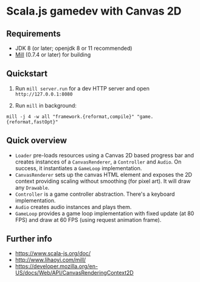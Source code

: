 # Scala.js gamedev with Canvas 2D

## Requirements

 - JDK 8 (or later; openjdk 8 or 11 recommended)
 - [Mill](http://www.lihaoyi.com/mill/) (0.7.4 or later) for building

## Quickstart

1. Run `mill server.run` for a dev HTTP server and open `http://127.0.0.1:8080`

2. Run `mill` in background:

```
mill -j 4 -w all "framework.{reformat,compile}" "game.{reformat,fastOpt}"
```

## Quick overview

 - `Loader` pre-loads resources using a Canvas 2D based progress bar and
   creates instances of a `CanvasRenderer`, a `Controller` and `Audio`. On
   success, it instantiates a `GameLoop` implementation.
 - `CanvasRenderer` sets up the canvas HTML element and exposes the 2D context
   providing scaling without smoothing (for pixel art). It will draw any
   `Drawable`.
 - `Controller` is a game controller abstraction. There's a keyboard
   implementation.
 - `Audio` creates audio instances and plays them.
 - `GameLoop` provides a game loop implementation with fixed update (at 80 FPS)
   and draw at 60 FPS (using request animation frame).

## Further info

 - https://www.scala-js.org/doc/
 - http://www.lihaoyi.com/mill/
 - https://developer.mozilla.org/en-US/docs/Web/API/CanvasRenderingContext2D


